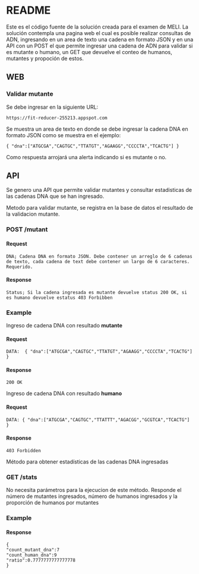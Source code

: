 # README

Este es el código fuente de la solución creada para el examen de MELI.
La solución contempla una pagina web el cual es posible realizar consultas de ADN, ingresando en un area de texto una cadena en formato JSON y en una API con un POST el que permite ingresar una cadena de ADN para validar si es mutante o humano, un GET que devuelve el conteo de humanos, mutantes y propoción de estos.

## WEB

### Validar mutante

Se debe ingresar en la siguiente URL:

```
https://fit-reducer-255213.appspot.com
```

Se muestra un area de texto en donde se debe ingresar la cadena DNA en formato JSON como se muestra en el ejemplo:

```
{ "dna":["ATGCGA","CAGTGC","TTATGT","AGAAGG","CCCCTA","TCACTG"] }
```

Como respuesta arrojará una alerta indicando si es mutante o no.

## API

Se genero una API que permite validar mutantes y consultar estadisticas de las cadenas DNA que se han ingresado.

Metodo para validar mutante, se registra en la base de datos el resultado de la validacion mutante.

### POST /mutant

#### Request
```
DNA; Cadena DNA en formato JSON. Debe contener un arreglo de 6 cadenas de texto, cada cadena de text debe contener un largo de 6 caracteres. Requerido.
```

#### Response
```
Status; Si la cadena ingresada es mutante devuelve status 200 OK, si es humano devuelve estatus 403 Forbibben
```

### Example

Ingreso de cadena DNA con resultado **mutante**
#### Request
```
DATA:  { "dna":["ATGCGA","CAGTGC","TTATGT","AGAAGG","CCCCTA","TCACTG"] }
```
#### Response
```
200 OK
```

Ingreso de cadena DNA con resultado **humano**
#### Request
```
DATA: { "dna":["ATGCGA","CAGTGC","TTATTT","AGACGG","GCGTCA","TCACTG"] }
```
#### Response
```
403 Forbidden
```

Método para obtener estadísticas de las cadenas DNA ingresadas
### GET /stats

No necesita parámetros para la ejecucion de este método.
Responde el número de mutantes ingresados, número de humanos ingresados y la proporción de humanos por mutantes

### Example

#### Response
```
{
"count_mutant_dna":7
"count_human_dna":9
"ratio":0.7777777777777778
}
```
